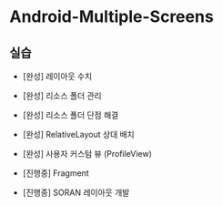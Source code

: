 Android-Multiple-Screens
========================

## 실습

* [완성] 레이아웃 수치

* [완성] 리소스 폴더 관리

* [완성] 리소스 폴더 단점 해결

* [완성] RelativeLayout 상대 배치

* [완성] 사용자 커스텀 뷰 (ProfileView)

* [진행중] Fragment

* [진행중] SORAN 레이아웃 개발

